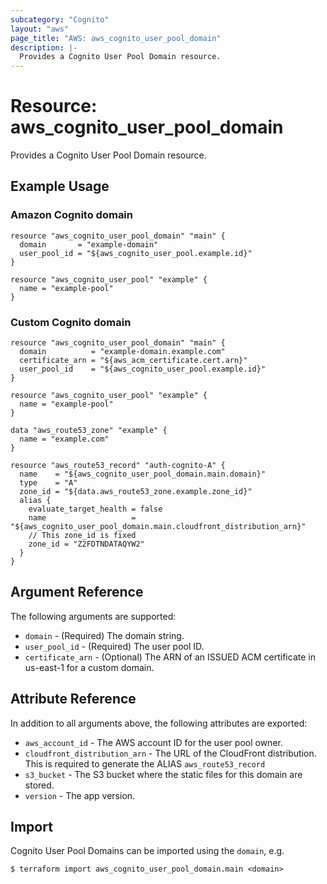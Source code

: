 ```yaml
---
subcategory: "Cognito"
layout: "aws"
page_title: "AWS: aws_cognito_user_pool_domain"
description: |-
  Provides a Cognito User Pool Domain resource.
---
```


# Resource: aws_cognito_user_pool_domain

Provides a Cognito User Pool Domain resource.

## Example Usage

### Amazon Cognito domain

```hcl
resource "aws_cognito_user_pool_domain" "main" {
  domain       = "example-domain"
  user_pool_id = "${aws_cognito_user_pool.example.id}"
}

resource "aws_cognito_user_pool" "example" {
  name = "example-pool"
}
```

### Custom Cognito domain

```hcl
resource "aws_cognito_user_pool_domain" "main" {
  domain          = "example-domain.example.com"
  certificate_arn = "${aws_acm_certificate.cert.arn}"
  user_pool_id    = "${aws_cognito_user_pool.example.id}"
}

resource "aws_cognito_user_pool" "example" {
  name = "example-pool"
}

data "aws_route53_zone" "example" {
  name = "example.com"
}

resource "aws_route53_record" "auth-cognito-A" {
  name    = "${aws_cognito_user_pool_domain.main.domain}"
  type    = "A"
  zone_id = "${data.aws_route53_zone.example.zone_id}"
  alias {
    evaluate_target_health = false
    name                   = "${aws_cognito_user_pool_domain.main.cloudfront_distribution_arn}"
    // This zone_id is fixed
    zone_id = "Z2FDTNDATAQYW2"
  }
}
```

## Argument Reference

The following arguments are supported:

* `domain` - (Required) The domain string.
* `user_pool_id` - (Required) The user pool ID.
* `certificate_arn` - (Optional) The ARN of an ISSUED ACM certificate in us-east-1 for a custom domain.

## Attribute Reference

In addition to all arguments above, the following attributes are exported:

* `aws_account_id` - The AWS account ID for the user pool owner.
* `cloudfront_distribution_arn` - The URL of the CloudFront distribution. This is required to generate the ALIAS `aws_route53_record` 
* `s3_bucket` - The S3 bucket where the static files for this domain are stored.
* `version` - The app version.

## Import

Cognito User Pool Domains can be imported using the `domain`, e.g.

```
$ terraform import aws_cognito_user_pool_domain.main <domain>
```
